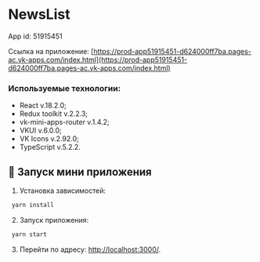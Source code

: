# NewsList

App id: 51915451

Ссылка на приложение: [https://prod-app51915451-d624000ff7ba.pages-ac.vk-apps.com/index.html](https://prod-app51915451-d624000ff7ba.pages-ac.vk-apps.com/index.html)

### Используемые технологии: 
 - React v.18.2.0;
 - Redux toolkit v.2.2.3;
 - vk-mini-apps-router v.1.4.2;
 - VKUI v.6.0.0;
 - VK Icons v.2.92.0;
 - TypeScript v.5.2.2.

## 🚀 Запуск мини приложения

1. Установка зависимостей: 

```sh
 yarn install
```

2. Запуск приложения: 
```sh
 yarn start
```

3. Перейти по адресу: [http://localhost:3000/](http://localhost:3000/).
